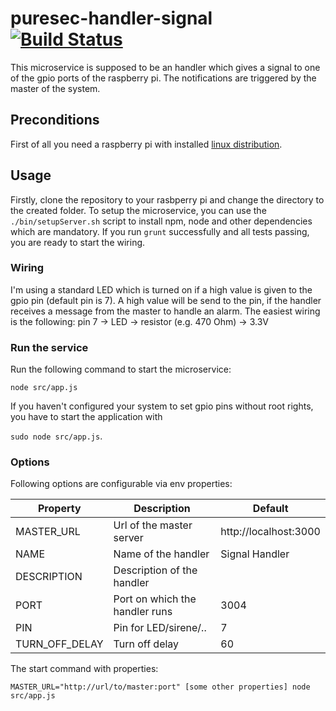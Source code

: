 # puresec-handler-signal [![Build Status](https://travis-ci.org/fhopeman/puresec-handler-signal.svg?branch=master)](https://travis-ci.org/fhopeman/puresec-handler-signal)

This microservice is supposed to be an handler which gives a signal to one of the gpio ports of the
raspberry pi. The notifications are triggered by the master of the system.

## Preconditions
First of all you need a raspberry pi with installed [linux distribution](https://www.raspberrypi.org/downloads/).

## Usage
Firstly, clone the repository to your rasbperry pi and change the directory to the created folder. To setup the microservice, you can use the `./bin/setupServer.sh` script to install npm, node and other dependencies which are mandatory. If you run `grunt` successfully and all tests passing, you are ready to start the wiring. 

### Wiring
I'm using a standard LED which is turned on if a high value is given to the gpio pin (default pin is 7). A high value will be send to the pin, if the handler receives a message from the master to handle an alarm. The easiest wiring is the following:
pin 7 -> LED -> resistor (e.g. 470 Ohm) -> 3.3V

### Run the service
Run the following command to start the microservice:

`node src/app.js`

If you haven't configured your system to set gpio pins without root rights, you have to start the application with 

`sudo node src/app.js`.

### Options
Following options are configurable via env properties:

|Property       | Description                    | Default         |
|---------------|--------------------------------|-------------|
|MASTER_URL     | Url of the master server       | http://localhost:3000   |
|NAME           | Name of the handler            | Signal Handler          |
|DESCRIPTION    | Description of the handler     |                       |
|PORT           | Port on which the handler runs | 3004                    |
|PIN            | Pin for LED/sirene/..          | 7                       |
|TURN_OFF_DELAY | Turn off delay                 | 60   |

The start command with properties:

`MASTER_URL="http://url/to/master:port" [some other properties] node src/app.js`
